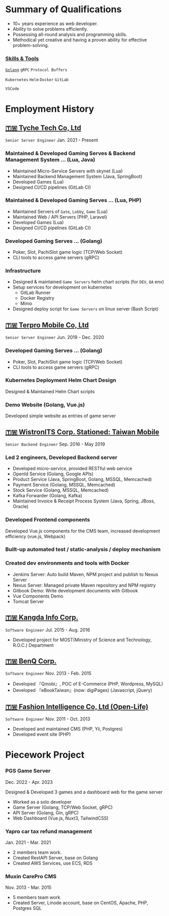 # Summary of Qualifications

* 10+ years experience as web developer.
* Ability to solve problems efficiently.
* Possessing all-round analysis and programming skills.
* Methodical yet creative and having a proven ability for effective problem-solving.


### [Skills & Tools](skills)
[`Golang`](skills/Golang.md) `gRPC` `Protocol Buffers`

`Kubernetes` `Helm` `Docker` `GitLab`

`VSCode`

# Employment History

## [🇹🇼 Tyche Tech Co, Ltd](employments/202101-tyche)
`Senior Server Engineer` Jan. 2021 - Present

### Maintained & Developed Gaming Serves & Backend Management System ... (Lua, Java)
* Maintained Micro-Service Servers with skynet (Lua)
* Maintained Backend Management System (Java, SpringBoot)
* Developed Games (Lua)
* Designed CI/CD pipelines (GitLab CI)

### Maintained & Developed Gaming Serves ... (Lua, PHP)
* Maintained Servers of `Gate`, `Lobby`, `Game` (Lua)
* Maintained Web / API Servers (PHP, Laravel)
* Developed Games (Lua)
* Designed CI/CD pipelines (GitLab CI)

### Developed Gaming Serves ... (Golang)
* Poker, Slot, PachiSlot game logic (TCP/Web Socket)
* CLI tools to access game servers (gRPC)

### Infrastructure
* Designed & maintained `Game Servers` helm chart scripts (for `DEV`, `QA` env)
* Setup services for development on kubernetes
  * GitLab Runner
  * Docker Registry
  * Minio
* Designed deploy script for `Game Servers` on linux server (Bash Script)


## [🇹🇼 Terpro Mobile Co, Ltd](employments/201906-terpro)
`Senior Server Engineer` Jun. 2019 - Dec. 2020

### Developed Gaming Serves ... (Golang)
* Poker, Slot, PachiSlot game logic (TCP/Web Socket)
* CLI tools to access game servers (gRPC)

### Kubernetes Deployment Helm Chart Design
Designed & Maintained  Helm Chart scripts

### Demo Website (Golang, Vue.js)
Developed simple website as entries of game server



## [🇹🇼 WistronITS Corp. Stationed: Taiwan Mobile](employments/201609-wits-twm)
`Senior Backend Engineer` Sep. 2016 - May 2019

### Led 2 engineers, Developed Backend server
* Developed micro-service, provided RESTful web service
* OpenId Service (Golang, Google APIs)
* Product Service (Java, SpringBoot, Golang, MSSQL, Memcached)
* Payment Service (Golang, MSSQL, Memcached)
* Stock Service (Golang, MSSQL, Memcached)
* Kafka Forwarder (Golang, Kafka)
* Maintained Invoice & Receipt Process System (Java, Spring, JBoss, Oracle)

### Developed Frontend components
Developed Vue.js components for the CMS team, increased development efficiency (vue.js, Webpack)

### Built-up automated test / static-analysis / deploy mechanism

### Created dev environments and tools with Docker
* Jenkins Server: Auto build Maven, NPM project and publish to Nexus Server
* Nexus Server: Managed private Maven repository and NPM registry
* Gitbook Demo: Write development documents with Gitbook
* Vue Components Demo
* Tomcat Server



## [🇹🇼 Kangda Info Corp.](employments/201507-kangda)
`Software Engineer` Jul. 2015 - Aug. 2016
* Developed project for MOST(Ministry of Science and Technology, R.O.C.) Department



## [🇹🇼 BenQ Corp.](employments/201311-benq)
`Software Engineer` Nov. 2013 - Feb. 2015
* Developed 『Qmobi』, POC of E-Commerce (PHP, Wordpress, MySQL)
* Developed 『eBookTaiwan』(now: digiPages) (Javascript, jQuery)



## [🇹🇼 Fashion Intelligence Co, Ltd (Open-Life)](employments/201111-openlife)
`Software Engineer` Nov. 2011 - Oct. 2013
* Developed and maintained CMS (PHP, Yii, Postgres)
* Developed event site (PHP)



# Piecework Project

### PGS Game Server
Dec. 2022 - Apr. 2023

Designed & Developed 3 games and a dashboard web for the game server
* Worked as a solo developer
* Game Server (Golang, TCP/Web Socket, gRPC)
* API Server (Golang, Gin, gRPC)
* Web Dashboard (Vue.js, Nuxt3, TailwindCSS)

### Yapro car tax refund management
Jan. 2021 - Mar. 2021
* 2 members team work.
* Created RestAPI Server, base on Golang
* Created AWS Services, use ECS, RDS

### Muxin CarePro CMS
Nov. 2013 - Mar. 2015
* 5 members team work
* Created Server, Linode account, base on CentOS, Apache, PHP, Postgres SQL


<!--
**ggwhite/ggwhite** is a ✨ _special_ ✨ repository because its `README.md` (this file) appears on your GitHub profile.

Here are some ideas to get you started:

- 🔭 I’m currently working on ...
- 🌱 I’m currently learning ...
- 👯 I’m looking to collaborate on ...
- 🤔 I’m looking for help with ...
- 💬 Ask me about ...
- 📫 How to reach me: ...
- 😄 Pronouns: ...
- ⚡ Fun fact: ...
-->
